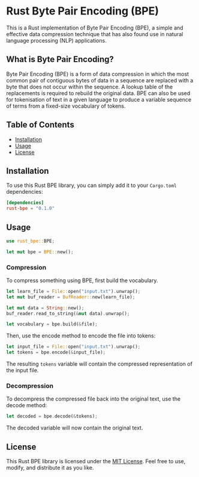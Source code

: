 # Rust Byte Pair Encoding (BPE)

This is a Rust implementation of Byte Pair Encoding (BPE), a simple and effective data compression technique that has also found use in natural language processing (NLP) applications.

## What is Byte Pair Encoding?

Byte Pair Encoding (BPE) is a form of data compression in which the most common pair of contiguous bytes of data in a sequence are replaced with a byte that does not occur within the sequence. A lookup table of the replacements is required to rebuild the original data. BPE can also be used for tokenisation of text in a given language to produce a variable sequence of terms from a fixed-size vocabulary of tokens.

## Table of Contents

- [Installation](#installation)
- [Usage](#usage)
- [License](#license)

## Installation

To use this Rust BPE library, you can simply add it to your `Cargo.toml` dependencies:

```toml
[dependencies]
rust-bpe = "0.1.0"
```

## Usage

```rs
use rust_bpe::BPE;

let mut bpe = BPE::new(); 
```

### Compression

To compress something using BPE, first build the vocabulary.

```rust
let learn_file = File::open("input.txt").unwrap();
let mut buf_reader = BufReader::new(learn_file);

let mut data = String::new();
buf_reader.read_to_string(&mut data).unwrap();

let vocabulary = bpe.build(&file);
```

Then, use the encode method to encode the file into tokens:

```rust
let input_file = File::open("input.txt").unwrap();
let tokens = bpe.encode(&input_file);
```

The resulting `tokens` variable will contain the compressed representation of the input file.

### Decompression

To decompress the compressed file back into the original text, use the decode method:

```rust
let decoded = bpe.decode(&tokens);
```

The decoded variable will now contain the original text.

## License

This Rust BPE library is licensed under the [MIT License](https://opensource.org/licenses/MIT). Feel free to use, modify, and distribute it as you like.
